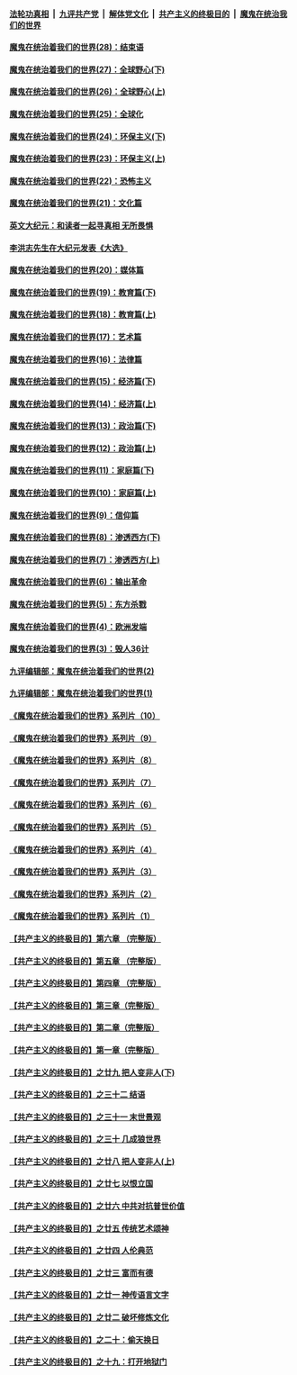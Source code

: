 

####  [法轮功真相](../../../../basic/blob/master/README.md?t=03241801) &nbsp;|&nbsp; [九评共产党](../../../../9ping.md/blob/master/README.md?t=03241801) &nbsp;|&nbsp; [解体党文化](../../../../jtdwh.md/blob/master/README.md?t=03241801)  &nbsp;|&nbsp; [共产主义的终极目的](../../../../gczydzjmd.md/blob/master/README.md?t=03241801) &nbsp;|&nbsp; [魔鬼在统治我们的世界](../../../../mgztzwmdsj.md/blob/master/README.md?t=03241801) 

#### [魔鬼在统治着我们的世界(28)：结束语](../pages/nsc422/n10936246.md?t=03241801) 

#### [魔鬼在统治着我们的世界(27)：全球野心(下)](../pages/nsc422/n10928319.md?t=03241801) 

#### [魔鬼在统治着我们的世界(26)：全球野心(上)](../pages/nsc422/n10900318.md?t=03241801) 

#### [魔鬼在统治着我们的世界(25)：全球化](../pages/nsc422/n10788205.md?t=03241801) 

#### [魔鬼在统治着我们的世界(24)：环保主义(下)](../pages/nsc422/n10695307.md?t=03241801) 

#### [魔鬼在统治着我们的世界(23)：环保主义(上)](../pages/nsc422/n10688613.md?t=03241801) 

#### [魔鬼在统治着我们的世界(22)：恐怖主义](../pages/nsc422/n10614727.md?t=03241801) 

#### [魔鬼在统治着我们的世界(21)：文化篇](../pages/nsc422/n10597706.md?t=03241801) 

#### [英文大纪元：和读者一起寻真相 无所畏惧](../pages/nsc422/n12542027.md?t=03241801) 

#### [李洪志先生在大纪元发表《大选》](../pages/nsc422/n12534746.md?t=03241801) 

#### [魔鬼在统治着我们的世界(20)：媒体篇](../pages/nsc422/n10586579.md?t=03241801) 

#### [魔鬼在统治着我们的世界(19)：教育篇(下)](../pages/nsc422/n10564808.md?t=03241801) 

#### [魔鬼在统治着我们的世界(18)：教育篇(上)](../pages/nsc422/n10526970.md?t=03241801) 

#### [魔鬼在统治着我们的世界(17)：艺术篇](../pages/nsc422/n10499093.md?t=03241801) 

#### [魔鬼在统治着我们的世界(16)：法律篇](../pages/nsc422/n10485969.md?t=03241801) 

#### [魔鬼在统治着我们的世界(15)：经济篇(下)](../pages/nsc422/n10469975.md?t=03241801) 

#### [魔鬼在统治着我们的世界(14)：经济篇(上)](../pages/nsc422/n10457370.md?t=03241801) 

#### [魔鬼在统治着我们的世界(13)：政治篇(下)](../pages/nsc422/n10448270.md?t=03241801) 

#### [魔鬼在统治着我们的世界(12)：政治篇(上)](../pages/nsc422/n10444576.md?t=03241801) 

#### [魔鬼在统治着我们的世界(11)：家庭篇(下)](../pages/nsc422/n10440961.md?t=03241801) 

#### [魔鬼在统治着我们的世界(10)：家庭篇(上)](../pages/nsc422/n10435448.md?t=03241801) 

#### [魔鬼在统治着我们的世界(9)：信仰篇](../pages/nsc422/n10432159.md?t=03241801) 

#### [魔鬼在统治着我们的世界(8)：渗透西方(下)](../pages/nsc422/n10429603.md?t=03241801) 

#### [魔鬼在统治着我们的世界(7)：渗透西方(上)](../pages/nsc422/n10426013.md?t=03241801) 

#### [魔鬼在统治着我们的世界(6)：输出革命](../pages/nsc422/n10421536.md?t=03241801) 

#### [魔鬼在统治着我们的世界(5)：东方杀戮](../pages/nsc422/n10417707.md?t=03241801) 

#### [魔鬼在统治着我们的世界(4)：欧洲发端](../pages/nsc422/n10414890.md?t=03241801) 

#### [魔鬼在统治着我们的世界(3)：毁人36计](../pages/nsc422/n10411583.md?t=03241801) 

#### [九评编辑部：魔鬼在统治着我们的世界(2)](../pages/nsc422/n10410036.md?t=03241801) 

#### [九评编辑部：魔鬼在统治着我们的世界(1)](../pages/nsc422/n10406825.md?t=03241801) 

#### [《魔鬼在统治着我们的世界》系列片（10）](../pages/nsc422/n12292670.md?t=03241801) 

#### [《魔鬼在统治着我们的世界》系列片（9）](../pages/nsc422/n12290859.md?t=03241801) 

#### [《魔鬼在统治着我们的世界》系列片（8）](../pages/nsc422/n12287445.md?t=03241801) 

#### [《魔鬼在统治着我们的世界》系列片（7）](../pages/nsc422/n12283425.md?t=03241801) 

#### [《魔鬼在统治着我们的世界》系列片（6）](../pages/nsc422/n12282314.md?t=03241801) 

#### [《魔鬼在统治着我们的世界》系列片（5）](../pages/nsc422/n12281419.md?t=03241801) 

#### [《魔鬼在统治着我们的世界》系列片（4）](../pages/nsc422/n12274024.md?t=03241801) 

#### [《魔鬼在统治着我们的世界》系列片（3）](../pages/nsc422/n12271322.md?t=03241801) 

#### [《魔鬼在统治着我们的世界》系列片（2）](../pages/nsc422/n12269049.md?t=03241801) 

#### [《魔鬼在统治着我们的世界》系列片（1）](../pages/nsc422/n12267575.md?t=03241801) 

#### [【共产主义的终极目的】第六章 （完整版）](../pages/nsc422/n11428913.md?t=03241801) 

#### [【共产主义的终极目的】第五章 （完整版）](../pages/nsc422/n11428912.md?t=03241801) 

#### [【共产主义的终极目的】第四章 （完整版）](../pages/nsc422/n11428907.md?t=03241801) 

#### [【共产主义的终极目的】第三章（完整版）](../pages/nsc422/n11428848.md?t=03241801) 

#### [【共产主义的终极目的】第二章（完整版）](../pages/nsc422/n11428831.md?t=03241801) 

#### [【共产主义的终极目的】第一章（完整版）](../pages/nsc422/n11417651.md?t=03241801) 

#### [【共产主义的终极目的】之廿九 把人变非人(下)](../pages/nsc422/n11344140.md?t=03241801) 

#### [【共产主义的终极目的】之三十二 结语](../pages/nsc422/n11360535.md?t=03241801) 

#### [【共产主义的终极目的】之三十一 末世景观](../pages/nsc422/n11351129.md?t=03241801) 

#### [【共产主义的终极目的】之三十 几成狼世界](../pages/nsc422/n11348280.md?t=03241801) 

#### [【共产主义的终极目的】之廿八 把人变非人(上)](../pages/nsc422/n11340492.md?t=03241801) 

#### [【共产主义的终极目的】之廿七 以恨立国](../pages/nsc422/n11336944.md?t=03241801) 

#### [【共产主义的终极目的】之廿六 中共对抗普世价值](../pages/nsc422/n11324785.md?t=03241801) 

#### [【共产主义的终极目的】之廿五 传统艺术颂神](../pages/nsc422/n11296396.md?t=03241801) 

#### [【共产主义的终极目的】之廿四 人伦典范](../pages/nsc422/n11296397.md?t=03241801) 

#### [【共产主义的终极目的】之廿三 富而有德](../pages/nsc422/n11283598.md?t=03241801) 

#### [【共产主义的终极目的】之廿一 神传语言文字](../pages/nsc422/n11263265.md?t=03241801) 

#### [【共产主义的终极目的】之廿二 破坏修炼文化](../pages/nsc422/n11245728.md?t=03241801) 

#### [【共产主义的终极目的】之二十：偷天换日](../pages/nsc422/n11238846.md?t=03241801) 

#### [【共产主义的终极目的】之十九：打开地狱门](../pages/nsc422/n11206376.md?t=03241801) 

